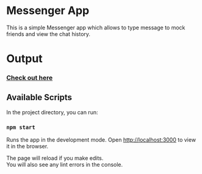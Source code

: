 # Messenger App

This is a simple Messenger app which allows to type message to mock friends and view the chat history.

# Output 
### [Check out here](https://jazzie-z.github.io/messenger-app/)

## Available Scripts

In the project directory, you can run:

### `npm start`

 Runs the app in the development mode.
Open [http://localhost:3000](http://localhost:3000) to view it in the browser.

The page will reload if you make edits.\
You will also see any lint errors in the console.
